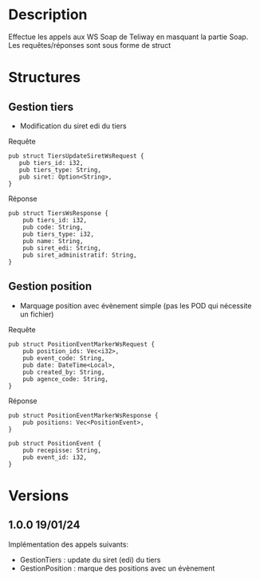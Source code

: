 # Description
Effectue les appels aux WS Soap de Teliway en masquant la partie Soap.
Les requêtes/réponses sont sous forme de struct

# Structures
## Gestion tiers
- Modification du siret edi du tiers  

Requête
```
pub struct TiersUpdateSiretWsRequest {
   pub tiers_id: i32,
   pub tiers_type: String,
   pub siret: Option<String>,
}
```

Réponse
```
pub struct TiersWsResponse {
    pub tiers_id: i32,
    pub code: String,
    pub tiers_type: i32,
    pub name: String,
    pub siret_edi: String,
    pub siret_administratif: String,
}
```

## Gestion position
- Marquage position avec évènement simple (pas les POD qui nécessite un fichier)  

Requête
```
pub struct PositionEventMarkerWsRequest {
    pub position_ids: Vec<i32>,
    pub event_code: String,
    pub date: DateTime<Local>,
    pub created_by: String,
    pub agence_code: String,
}
```

Réponse
```
pub struct PositionEventMarkerWsResponse {
    pub positions: Vec<PositionEvent>,
}

pub struct PositionEvent {
    pub recepisse: String,
    pub event_id: i32,
}
```
  
# Versions
## 1.0.0 19/01/24
Implémentation des appels suivants:
- GestionTiers : update du siret (edi) du tiers
- GestionPosition : marque des positions avec un évènement 